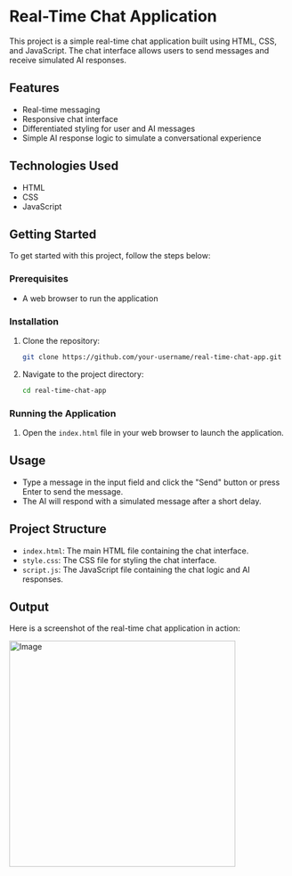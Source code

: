 # Real-Time Chat Application

This project is a simple real-time chat application built using HTML, CSS, and JavaScript. The chat interface allows users to send messages and receive simulated AI responses.

## Features

- Real-time messaging
- Responsive chat interface
- Differentiated styling for user and AI messages
- Simple AI response logic to simulate a conversational experience

## Technologies Used

- HTML
- CSS
- JavaScript

## Getting Started

To get started with this project, follow the steps below:

### Prerequisites

- A web browser to run the application

### Installation

1. Clone the repository:
    ```sh
    git clone https://github.com/your-username/real-time-chat-app.git
    ```
2. Navigate to the project directory:
    ```sh
    cd real-time-chat-app
    ```

### Running the Application

1. Open the `index.html` file in your web browser to launch the application.

## Usage

- Type a message in the input field and click the "Send" button or press Enter to send the message.
- The AI will respond with a simulated message after a short delay.

## Project Structure

- `index.html`: The main HTML file containing the chat interface.
- `style.css`: The CSS file for styling the chat interface.
- `script.js`: The JavaScript file containing the chat logic and AI responses.

## Output

Here is a screenshot of the real-time chat application in action:

<img width="406" alt="Image" src="https://github.com/user-attachments/assets/f434ec7a-77f7-4db7-8fdb-c76552df552a" />


